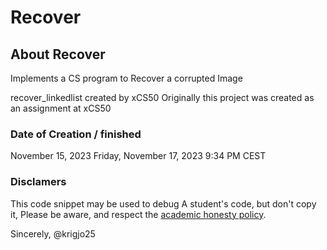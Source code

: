 # Recover

## About Recover

Implements a CS program to Recover a corrupted Image

recover_linkedlist created by xCS50
Originally this project was created as an assignment at xCS50

### Date of Creation / finished

November 15, 2023
Friday, November 17, 2023 9:34 PM CEST

###  Disclamers

This code snippet may be used to debug
A student's code, but don't copy it,
Please be aware, and respect the [academic honesty policy](https://cs50.harvard.edu/x/2023/honesty/).

Sincerely,
@krigjo25
